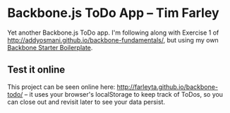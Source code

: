 # Backbone.js ToDo App – Tim Farley

Yet another Backbone.js ToDo app. I'm following along with Exercise 1 of http://addyosmani.github.io/backbone-fundamentals/, but using my own [Backbone Starter Boilerplate](https://github.com/farleyta/backbone-starter).

## Test it online

This project can be seen online here: http://farleyta.github.io/backbone-todo/ – it uses your browser's localStorage to keep track of ToDos, so you can close out and revisit later to see your data persist.